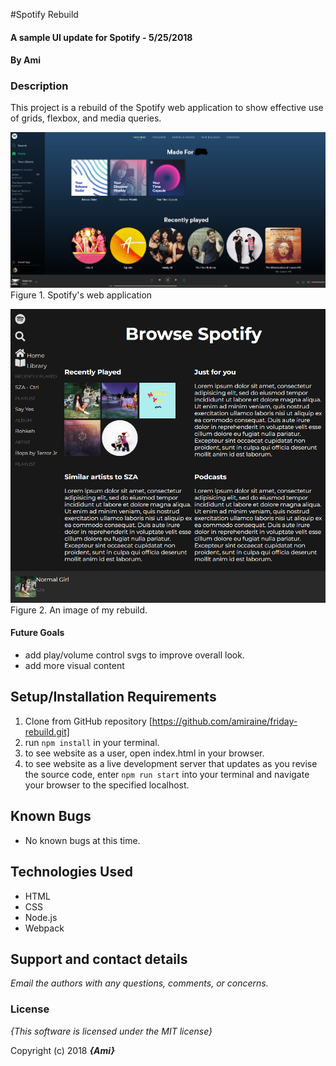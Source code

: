 #Spotify Rebuild

#### A sample UI update for Spotify - 5/25/2018

#### By **Ami**

### Description

This project is a rebuild of the Spotify web application to show effective use of grids, flexbox, and media queries.

![an image of spotify's web app set to the browse page](/src/spotify.png)
Figure 1. Spotify's web application

![an image of my clone](/src/badclone.png)
Figure 2. An image of my rebuild.

#### Future Goals
  - add play/volume control svgs to improve overall look.
  - add more visual content

## Setup/Installation Requirements

1. Clone from GitHub repository [https://github.com/amiraine/friday-rebuild.git]
2. run `npm install` in your terminal.
3. to see website as a user, open index.html in your browser.
4. to see website as a live development server that updates as you revise the source code, enter `npm run start` into your terminal and navigate your browser to the specified localhost.

## Known Bugs
* No known bugs at this time.

## Technologies Used
  * HTML
  * CSS
  * Node.js
  * Webpack
## Support and contact details

_Email the authors with any questions, comments, or concerns._

### License

*{This software is licensed under the MIT license}*

Copyright (c) 2018 **_{Ami}_**

